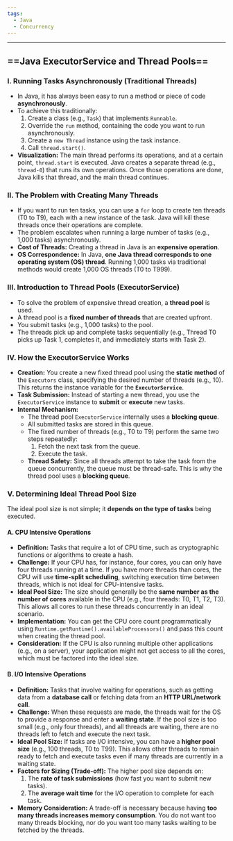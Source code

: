 ```yaml
---
tags:
  - Java
  - Concurrency
---
```


---

## ==Java ExecutorService and Thread Pools==

### I. Running Tasks Asynchronously (Traditional Threads)

- In Java, it has always been easy to run a method or piece of code **asynchronously**.
- To achieve this traditionally:
    1. Create a class (e.g., `Task`) that implements `Runnable`.
    2. Override the `run` method, containing the code you want to run asynchronously.
    3. Create a `new Thread` instance using the task instance.
    4. Call `thread.start()`.
- **Visualization:** The main thread performs its operations, and at a certain point, `thread.start` is executed. Java creates a separate thread (e.g., `thread-0`) that runs its own operations. Once those operations are done, Java kills that thread, and the main thread continues.

### II. The Problem with Creating Many Threads

- If you want to run ten tasks, you can use a `for` loop to create ten threads (T0 to T9), each with a new instance of the task. Java will kill these threads once their operations are complete.
- The problem escalates when running a large number of tasks (e.g., 1,000 tasks) asynchronously.
- **Cost of Threads:** Creating a thread in Java is an **expensive operation**.
- **OS Correspondence:** In Java, **one Java thread corresponds to one operating system (OS) thread**. Running 1,000 tasks via traditional methods would create 1,000 OS threads (T0 to T999).

### III. Introduction to Thread Pools (ExecutorService)

- To solve the problem of expensive thread creation, a **thread pool** is used.
- A thread pool is a **fixed number of threads** that are created upfront.
- You submit tasks (e.g., 1,000 tasks) to the pool.
- The threads pick up and complete tasks sequentially (e.g., Thread T0 picks up Task 1, completes it, and immediately starts with Task 2).

### IV. How the ExecutorService Works

- **Creation:** You create a new fixed thread pool using the **static method** of the `Executors` class, specifying the desired number of threads (e.g., 10). This returns the instance variable for the **`ExecutorService`**.
- **Task Submission:** Instead of starting a new thread, you use the `ExecutorService` instance to **submit** or **execute** new tasks.
- **Internal Mechanism:**
    - The thread pool `ExecutorService` internally uses a **blocking queue**.
    - All submitted tasks are stored in this queue.
    - The fixed number of threads (e.g., T0 to T9) perform the same two steps repeatedly:
        1. Fetch the next task from the queue.
        2. Execute the task.
    - **Thread Safety:** Since all threads attempt to take the task from the queue concurrently, the queue must be thread-safe. This is why the thread pool uses a **blocking queue**.

### V. Determining Ideal Thread Pool Size

The ideal pool size is not simple; it **depends on the type of tasks** being executed.

#### A. CPU Intensive Operations

- **Definition:** Tasks that require a lot of CPU time, such as cryptographic functions or algorithms to create a hash.
- **Challenge:** If your CPU has, for instance, four cores, you can only have four threads running at a time. If you have more threads than cores, the CPU will use **time-split scheduling**, switching execution time between threads, which is not ideal for CPU-intensive tasks.
- **Ideal Pool Size:** The size should generally be the **same number as the number of cores** available in the CPU (e.g., four threads: T0, T1, T2, T3). This allows all cores to run these threads concurrently in an ideal scenario.
- **Implementation:** You can get the CPU core count programmatically using `Runtime.getRuntime().availableProcessors()` and pass this count when creating the thread pool.
- **Consideration:** If the CPU is also running multiple other applications (e.g., on a server), your application might not get access to all the cores, which must be factored into the ideal size.

#### B. I/O Intensive Operations

- **Definition:** Tasks that involve waiting for operations, such as getting data from a **database call** or fetching data from an **HTTP URL/network call**.
- **Challenge:** When these requests are made, the threads wait for the OS to provide a response and enter a **waiting state**. If the pool size is too small (e.g., only four threads), and all threads are waiting, there are no threads left to fetch and execute the next task.
- **Ideal Pool Size:** If tasks are I/O intensive, you can have a **higher pool size** (e.g., 100 threads, T0 to T99). This allows other threads to remain ready to fetch and execute tasks even if many threads are currently in a waiting state.
- **Factors for Sizing (Trade-off):** The higher pool size depends on:
    1. The **rate of task submissions** (how fast you want to submit new tasks).
    2. The **average wait time** for the I/O operation to complete for each task.
- **Memory Consideration:** A trade-off is necessary because having **too many threads increases memory consumption**. You do not want too many threads blocking, nor do you want too many tasks waiting to be fetched by the threads.


